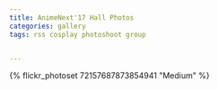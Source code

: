 ```yaml
---
title: AnimeNext'17 Hall Photos
categories: gallery
tags: rss cosplay photoshoot group


---
```


{% flickr_photoset 72157687873854941 "Medium" %}